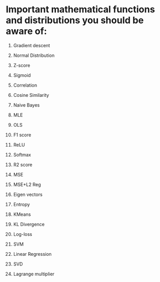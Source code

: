 # Important mathematical functions and distributions you should be aware of:

1. Gradient descent
   
3. Normal Distribution
4. Z-score
5. Sigmoid
6. Correlation
7. Cosine Similarity
8. Naive Bayes
9. MLE
10. OLS
11. F1 score
12. ReLU
13. Softmax
14. R2 score
15. MSE
16. MSE+L2 Reg
17. Eigen vectors
18. Entropy
19. KMeans
20. KL Divergence
21. Log-loss
22. SVM
23. Linear Regression
24. SVD
25. Lagrange multiplier

   
